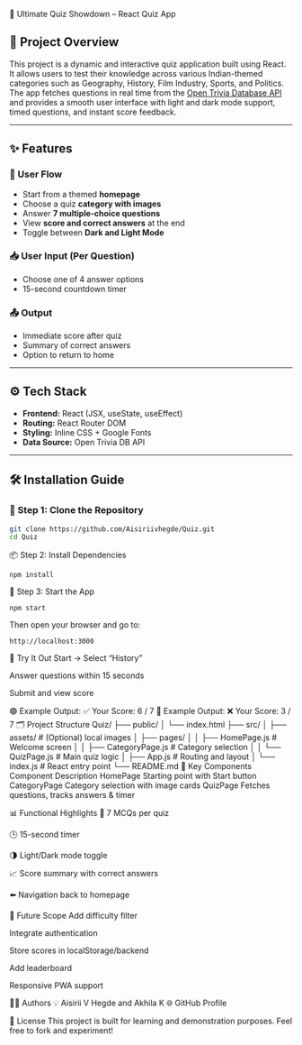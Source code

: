 🎯 Ultimate Quiz Showdown – React Quiz App

## 🧠 Project Overview

This project is a dynamic and interactive quiz application built using React. It allows users to test their knowledge across various Indian-themed categories such as Geography, History, Film Industry, Sports, and Politics. The app fetches questions in real time from the [Open Trivia Database API](https://opentdb.com) and provides a smooth user interface with light and dark mode support, timed questions, and instant score feedback.

---

## ✨ Features

### 🧾 User Flow
- Start from a themed **homepage**
- Choose a quiz **category with images**
- Answer **7 multiple-choice questions**
- View **score and correct answers** at the end
- Toggle between **Dark and Light Mode**

### 📥 User Input (Per Question)
- Choose one of 4 answer options
- 15-second countdown timer

### 📤 Output
- Immediate score after quiz
- Summary of correct answers
- Option to return to home

---

## ⚙️ Tech Stack

- **Frontend:** React (JSX, useState, useEffect)
- **Routing:** React Router DOM
- **Styling:** Inline CSS + Google Fonts
- **Data Source:** Open Trivia DB API

---

## 🛠️ Installation Guide

### 📁 Step 1: Clone the Repository
```bash
git clone https://github.com/Aisiriivhegde/Quiz.git
cd Quiz
```
📦 Step 2: Install Dependencies
```
npm install
```
🚀 Step 3: Start the App
```
npm start
```
Then open your browser and go to:
```
http://localhost:3000
```
🧪 Try It Out
Start → Select “History”

Answer questions within 15 seconds

Submit and view score

🟢 Example Output:
✅ Your Score: 6 / 7
🔴 Example Output:
❌ Your Score: 3 / 7
🗂 Project Structure
Quiz/
├── public/
│   └── index.html
├── src/
│   ├── assets/               # (Optional) local images
│   ├── pages/
│   │   ├── HomePage.js       # Welcome screen
│   │   ├── CategoryPage.js   # Category selection
│   │   └── QuizPage.js       # Main quiz logic
│   ├── App.js                # Routing and layout
│   └── index.js              # React entry point
└── README.md
📌 Key Components
Component	Description
HomePage	Starting point with Start button
CategoryPage	Category selection with image cards
QuizPage	Fetches questions, tracks answers & timer

📊 Functional Highlights
🎯 7 MCQs per quiz

🕒 15-second timer

🌗 Light/Dark mode toggle

📈 Score summary with correct answers

⬅️ Navigation back to homepage

🌱 Future Scope
Add difficulty filter

Integrate authentication

Store scores in localStorage/backend

Add leaderboard

Responsive PWA support

👩‍💻 Authors
💡 Aisirii V Hegde and Akhila K
🌐 GitHub Profile

📄 License
This project is built for learning and demonstration purposes. Feel free to fork and experiment!
